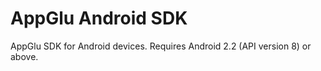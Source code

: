 AppGlu Android SDK
==================

AppGlu SDK for Android devices. Requires Android 2.2 (API version 8) or above.